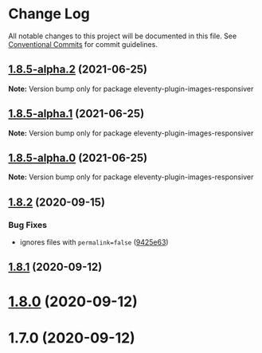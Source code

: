 # Change Log

All notable changes to this project will be documented in this file.
See [Conventional Commits](https://conventionalcommits.org) for commit guidelines.

## [1.8.5-alpha.2](https://github.com/nhoizey/images-responsiver/compare/v1.8.5-alpha.1...v1.8.5-alpha.2) (2021-06-25)

**Note:** Version bump only for package eleventy-plugin-images-responsiver





## [1.8.5-alpha.1](https://github.com/nhoizey/images-responsiver/compare/v1.8.5-alpha.0...v1.8.5-alpha.1) (2021-06-25)

**Note:** Version bump only for package eleventy-plugin-images-responsiver





## [1.8.5-alpha.0](https://github.com/nhoizey/images-responsiver/compare/v1.8.4...v1.8.5-alpha.0) (2021-06-25)

**Note:** Version bump only for package eleventy-plugin-images-responsiver





## [1.8.2](https://github.com/nhoizey/images-responsiver/compare/v1.8.1...v1.8.2) (2020-09-15)


### Bug Fixes

* ignores files with `permalink=false` ([9425e63](https://github.com/nhoizey/images-responsiver/commit/9425e63baa773982ff77899e71acab5cb3029023))



## [1.8.1](https://github.com/nhoizey/images-responsiver/compare/v1.8.0...v1.8.1) (2020-09-12)



# [1.8.0](https://github.com/nhoizey/images-responsiver/compare/v1.7.0...v1.8.0) (2020-09-12)



# 1.7.0 (2020-09-12)
